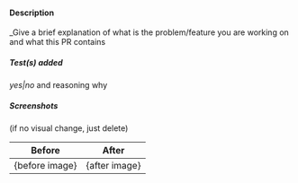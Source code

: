 #### Description

_Give a brief explanation of what is the problem/feature you are working on and what this PR contains

##### Test(s) added

 _yes|no_ and reasoning why

##### Screenshots
(if no visual change, just delete)

| Before | After |
| ------ | ----- |
| {before image} | {after image} |
